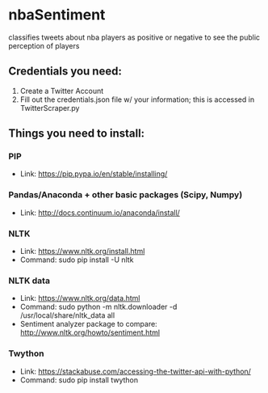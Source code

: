 # nbaSentiment
classifies tweets about nba players as positive or negative to see the public perception of players

## Credentials you need:
1. Create a Twitter Account
2. Fill out the credentials.json file w/ your information; this is accessed in TwitterScraper.py

## Things you need to install:

### PIP
- Link: https://pip.pypa.io/en/stable/installing/


### Pandas/Anaconda + other basic packages (Scipy, Numpy)
- Link: http://docs.continuum.io/anaconda/install/

### NLTK
- Link: https://www.nltk.org/install.html
- Command: sudo pip install -U nltk

### NLTK data
- Link: https://www.nltk.org/data.html
- Command: sudo python -m nltk.downloader -d /usr/local/share/nltk_data all
- Sentiment analyzer package to compare: http://www.nltk.org/howto/sentiment.html 

### Twython
- Link: https://stackabuse.com/accessing-the-twitter-api-with-python/
- Command: sudo pip install twython


